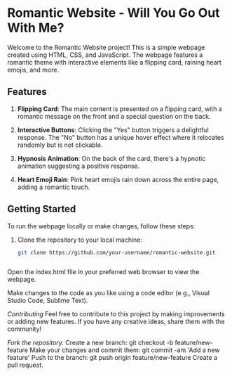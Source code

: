 # Romantic Website - Will You Go Out With Me?

Welcome to the Romantic Website project! This is a simple webpage created using HTML, CSS, and JavaScript. The webpage features a romantic theme with interactive elements like a flipping card, raining heart emojis, and more.

## Features

1. **Flipping Card**: The main content is presented on a flipping card, with a romantic message on the front and a special question on the back.

2. **Interactive Buttons**: Clicking the "Yes" button triggers a delightful response. The "No" button has a unique hover effect where it relocates randomly but is not clickable.

3. **Hypnosis Animation**: On the back of the card, there's a hypnotic animation suggesting a positive response.

4. **Heart Emoji Rain**: Pink heart emojis rain down across the entire page, adding a romantic touch.

## Getting Started

To run the webpage locally or make changes, follow these steps:

1. Clone the repository to your local machine:

   ```bash
   git clone https://github.com/your-username/romantic-website.git



Open the index.html file in your preferred web browser to view the webpage.

Make changes to the code as you like using a code editor (e.g., Visual Studio Code, Sublime Text).

*Contributing*
Feel free to contribute to this project by making improvements or adding new features. If you have any creative ideas, share them with the community!

*Fork the repository.*
Create a new branch: git checkout -b feature/new-feature
Make your changes and commit them: git commit -am 'Add a new feature'
Push to the branch: git push origin feature/new-feature
Create a pull request.
